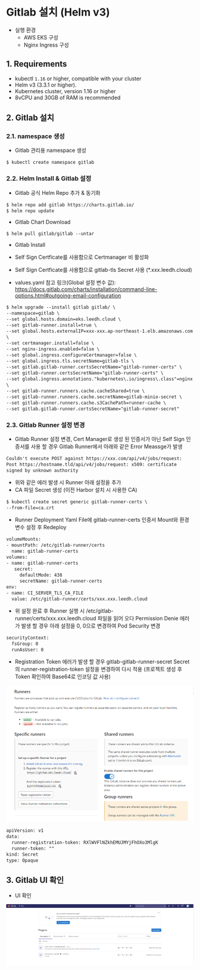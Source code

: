 # Gitlab 설치 (Helm v3)
- 실행 환경
	- AWS EKS 구성
	- Nginx Ingress 구성

## 1. Requirements
- kubectl `1.16` or higher, compatible with your cluster
- Helm v3 (3.3.1 or higher).
- Kubernetes cluster, version 1.16 or higher
- 8vCPU and 30GB of RAM is recommended

## 2. Gitlab 설치

### 2.1. namespace 생성

-   Gitlab 관리용 namespace 생성

```
$ kubectl create namespace gitlab 
```

### 2.2. Helm Install & Gitlab 설정

- Gitlab 공식 Helm Repo 추가 & 동기화

```
$ helm repo add gitlab https://charts.gitlab.io/
$ helm repo update
```

- Gitlab Chart Download

```
$ helm pull gitlab/gitlab --untar
```

- Gitlab Install

- Self Sign Certficate를 사용함으로 Certmanager 비 활성화
- Self Sign Certficate를 사용함으로 gitlab-tls Secret 사용 (*.xxx.leedh.cloud)
- values.yaml 참고 링크(Global 설정 변수 값): https://docs.gitlab.com/charts/installation/command-line-options.html#outgoing-email-configuration 

```
$ helm upgrade --install gitlab gitlab/ \
--namespace=gitlab \
--set global.hosts.domain=eks.leedh.cloud \
--set gitlab-runner.install=true \
--set global.hosts.externalIP=xxx-xxx.ap-northeast-1.elb.amazonaws.com \
--set certmanager.install=false \
--set nginx-ingress.enabled=false \
--set global.ingress.configureCertmanager=false \
--set global.ingress.tls.secretName=gitlab-tls \
--set gitlab.gitlab-runner.certsSecretName="gitlab-runner-certs" \
--set gitlab-runner.certsSecretName="gitlab-runner-certs" \
--set global.ingress.annotations."kubernetes\.io/ingress\.class"=nginx \
--set gitlab-runner.runners.cache.cacheShared=true \
--set gitlab-runner.runners.cache.secretName=gitlab-minio-secret \
--set gitlab-runner.runners.cache.s3CachePath=runner-cache \
--set gitlab.gitlab-runner.certsSecretName="gitlab-runner-secret"
```

### 2.3. Gitlab Runner 설정 변경

- Gitlab Runner 설정 변경, Cert Manager로 생성 된 인증서가 아닌 Self Sign 인증서를 사용 할 경우 Gitlab Runner에서 아래와 같은 Error Meassge가 발생

```
Couldn't execute POST against https://xxx.com/api/v4/jobs/request: Post https://hostname.tld/api/v4/jobs/request: x509: certificate signed by unknown authority
```

- 위와 같은 에러 발생 시 Runner 아래 설정을 추가
- CA 파일 Secret 생성 (이전 Harbor 설치 시 사용한 CA)

```
$ kubectl create secret generic gitlab-runner-certs \
--from-file=ca.crt
```

- Runner Deployment Yaml File에 gitlab-runner-certs 인증서 Mount와 환경 변수 설정 후 Redeploy

```
volumeMounts:
- mountPath: /etc/gitlab-runner/certs
  name: gitlab-runner-certs
volumes:
- name: gitlab-runner-certs
   secret:
     defaultMode: 438
     secretName: gitlab-runner-certs
env:
- name: CI_SERVER_TLS_CA_FILE
  value: /etc/gitlab-runner/certs/xxx.xxx.leedh.cloud
```

- 위 설정 완료 후 Runner 실행 시 /etc/gitlab-runner/certs/xxx.xxx.leedh.cloud 파일을 읽어 오다 Permission Denie 에러가 발생 할 경우 아래 설정을 0, 0으로 변경하여 Pod Security 변경

```
securityContext:
  fsGroup: 0
  runAsUser: 0
```

- Registration Token 에러가 발생 할 경우 gitlab-gitlab-runner-secret Secret의 runner-registration-token 설정을 변경하여 다시 적용 (프로젝트 생성 후 Token 확인하여 Base64로 인코딩 값 사용)

![gitlab-1][gitlab-1]

[gitlab-1]:./images/gitlab-1.PNG

```
apiVersion: v1
data:
  runner-registration-token: RXlWVFlNZkhEMUJMYjFhOXo3MlgK
  runner-token: ""
kind: Secret
type: Opaque
```


## 3. Gitlab UI 확인

- UI 확인

![gitlab-2][gitlab-2]

[gitlab-2]:./images/gitlab-2.PNG
